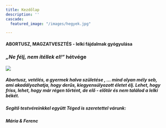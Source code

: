 ```yaml
---
title: Kezdőlap
description: ''
cascade:
  featured_image: "/images/hegyek.jpg"

---
```

#### **ABORTUSZ, MAGZATVESZTÉS - lelki fájdalmak gyógyulása**

### _„Ne félj, nem ítéllek el!”_ hétvége

#### ![](https://cdn.forestry.io/res2/0WZ3haFi3PrBCcNYkZpmtAaLCTED2SYqaocylqMO5Y8/fit/512/512/sm/0/aHR0cHM6Ly9hcHAu/Zm9yZXN0cnkuaW8v/cmFpbHMvYWN0aXZl/X3N0b3JhZ2UvYmxv/YnMvZXlKZmNtRnBi/SE1pT25zaWJXVnpj/MkZuWlNJNklrSkJh/SEJDUzFFNGNtaE5Q/U0lzSW1WNGNDSTZi/blZzYkN3aWNIVnlJ/am9pWW14dllsOXBa/Q0o5ZlE9PS0tYjA5/NmJiOGFhOGU4NmI1/MmRmZWI5YzZlNzgz/YzY5ZjcwNDllODAy/OS9HWU9SX0FQUl9w/bGFrYXRCNV9xcmtv/ZC5wbmc)

##### **Abortusz, vetélés, a gyermek halva születése** , … mind olyan mély seb, ami akadályozhatja, hogy derűs, kiegyensúlyozott életet élj. Lehet, hogy friss, lehet, hogy már régen történt, de elő - előtör és nem találod a lelki békét.

##### Segítő testvéreinkkel együtt Téged is szeretettel várunk:

##### Mária & Ferenc

#### 